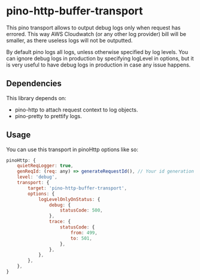 # pino-http-buffer-transport

This pino transport allows to output debug logs only when request has errored.
This way AWS Cloudwatch (or any other log provider) bill will be smaller, as there useless logs will not be outputted.

By default pino logs all logs, unless otherwise specified by log levels. You can ignore debug logs in production by specifying logLevel in options, but it is very useful to have debug logs in production in case any issue happens.

## Dependencies

This library depends on:

- pino-http to attach request context to log objects.
- pino-pretty to prettify logs.

## Usage

You can use this transport in pinoHttp options like so:

```javascript
pinoHttp: {
    quietReqLogger: true,
    genReqId: (req: any) => generateRequestId(), // Your id generation function
    level: 'debug',
    transport: {
        target: 'pino-http-buffer-transport',
        options: {
            logLevelOnlyOnStatus: {
                debug: {
                    statusCode: 500,
                },
                trace: {
                    statusCode: {
                        from: 499,
                        to: 501,
                    },
                },
            },
        },
    },
}
```
